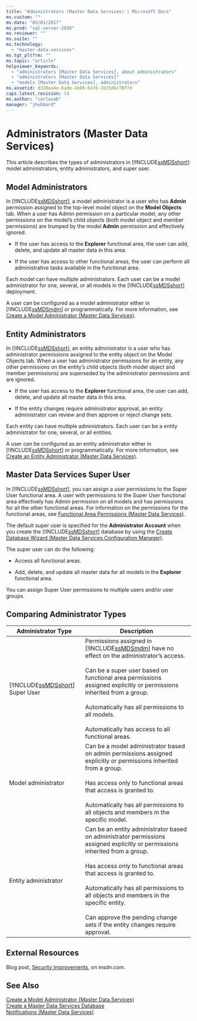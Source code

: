 ```yaml
---
title: "Administrators (Master Data Services) | Microsoft Docs"
ms.custom: ""
ms.date: "03/01/2017"
ms.prod: "sql-server-2016"
ms.reviewer: ""
ms.suite: ""
ms.technology: 
  - "master-data-services"
ms.tgt_pltfrm: ""
ms.topic: "article"
helpviewer_keywords: 
  - "administrators [Master Data Services], about administrators"
  - "administrators [Master Data Services]"
  - "models [Master Data Services], administrators"
ms.assetid: d330aa4e-6ade-4b09-b376-1b15d6c78f7d
caps.latest.revision: 14
ms.author: "carlasab"
manager: "jhubbard"
---
```

# Administrators (Master Data Services)
  This article describes the types of administrators in [!INCLUDE[ssMDSshort](../a9notintoc/includes/ssmdsshort-md.md)]: model administrators, entity administrators, and super user.  
  
## Model Administrators  
 In [!INCLUDE[ssMDSshort](../a9notintoc/includes/ssmdsshort-md.md)], a model administrator is a user who has **Admin** permission assigned to the top-level model object on the **Model Objects** tab. When a user has Admin permission on a particular model, any other permissions on the model’s child objects (both model object and member permissions) are trumped by the model **Admin** permission and effectively ignored.  
  
-   If the user has access to the **Explorer** functional area, the user can add, delete, and update all master data in this area.  
  
-   If the user has access to other functional areas, the user can perform all administrative tasks available in the functional area.  
  
 Each model can have multiple administrators. Each user can be a model administrator for one, several, or all models in the [!INCLUDE[ssMDSshort](../a9notintoc/includes/ssmdsshort-md.md)] deployment.  
  
 A user can be configured as a model administrator either in [!INCLUDE[ssMDSmdm](../a9notintoc/includes/ssmdsmdm-md.md)] or programmatically. For more information, see [Create a Model Administrator &#40;Master Data Services&#41;](../master-data-services/create-a-model-administrator-master-data-services.md).  
  
## Entity Administrators  
 In [!INCLUDE[ssMDSshort](../a9notintoc/includes/ssmdsshort-md.md)], an entity administrator is a user who has administrator permissions assigned to the entity object on the Model Objects tab. When a user has administrator permissions for an entity, any other permissions on the entity’s child objects (both model object and member permissions) are superseded by the administrator permissions and are ignored.  
  
-   If the user has access to the **Explorer** functional area, the user can add, delete, and update all master data in this area.  
  
-   If the entity changes require administrator approval, an entity administrator can review and then approve or reject change sets.  
  
 Each entity can have multiple administrators. Each user can be a entity administrator for one, several, or all entities.  
  
 A user can be configured as an entity administrator either in [!INCLUDE[ssMDSshort](../a9notintoc/includes/ssmdsshort-md.md)] or programmatically. For more information, see [Create an Entity Administrator &#40;Master Data Services&#41;](../master-data-services/create-an-entity-administrator-master-data-services.md).  
  
## Master Data Services Super User  
 In [!INCLUDE[ssMDSshort](../a9notintoc/includes/ssmdsshort-md.md)], you can assign a user permissions to the Super User functional area. A user with permissions to the Super User functional area effectively has Admin permission on all models and has permissions for all the other functional areas. For information on the permissions for the functional areas, see [Functional Area Permissions &#40;Master Data Services&#41;](../master-data-services/functional-area-permissions-master-data-services.md).  
  
 The default super user is specified for the **Administrator Account** when you create the [!INCLUDE[ssMDSshort](../a9notintoc/includes/ssmdsshort-md.md)] database by using the [Create Database Wizard &#40;Master Data Services Configuration Manager&#41;](../master-data-services/create-database-wizard-master-data-services-configuration-manager.md).  
  
 The super user can do the following:  
  
-   Access all functional areas.  
  
-   Add, delete, and update all master data for all models in the **Explorer** functional area.  
  
 You can assign Super User permissions to multiple users and/or user groups.  
  
## Comparing Administrator Types  
  
|Administrator Type|Description|  
|------------------------|-----------------|  
|[!INCLUDE[ssMDSshort](../a9notintoc/includes/ssmdsshort-md.md)] Super User|Permissions assigned in [!INCLUDE[ssMDSmdm](../a9notintoc/includes/ssmdsmdm-md.md)] have no effect on the administrator’s access.<br /><br /> Can be a super user based on functional area permissions assigned explicitly or permissions inherited from a group.<br /><br /> Automatically has all permissions to all models.<br /><br /> Automatically has access to all functional areas.|  
|Model administrator|Can be a model administrator based on admin permissions assigned explicitly or permissions inherited from a group.<br /><br /> Has access only to functional areas that access is granted to.<br /><br /> Automatically has all permissions to all objects and members in the specific model.|  
|Entity administrator|Can be an entity administrator based on administrator permissions assigned explicitly or permissions inherited from a group.<br /><br /> Has access only to functional areas that access is granted to.<br /><br /> Automatically has all permissions to all objects and members in the specific entity.<br /><br /> Can approve the pending change sets if the entity changes require approval.|  
  
## External Resources  
 Blog post, [Security Improvements](http://go.microsoft.com/fwlink/p/?LinkId=615376), on msdn.com.  
  
## See Also  
 [Create a Model Administrator &#40;Master Data Services&#41;](../master-data-services/create-a-model-administrator-master-data-services.md)   
 [Create a Master Data Services Database](../master-data-services/install/windows/create-a-master-data-services-database.md)   
 [Notifications &#40;Master Data Services&#41;](../master-data-services/notifications-master-data-services.md)  
  
  